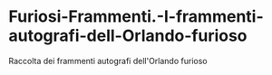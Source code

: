 # Furiosi-Frammenti.-I-frammenti-autografi-dell-Orlando-furioso
Raccolta dei frammenti autografi dell'Orlando furioso
